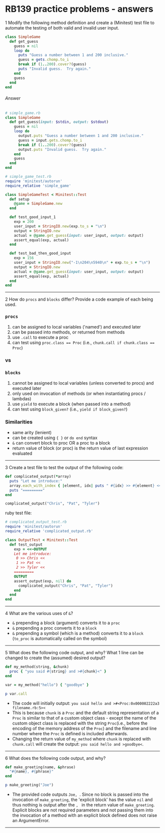 # RB139 practice problems - answers

1
Modify the following method definition and create a (Minitest) test file to automate the testing of both valid and invalid user input.

```ruby
class SimpleGame
  def get_guess
    guess = nil
    loop do
      puts "Guess a number between 1 and 200 inclusive."
      guess = gets.chomp.to_i
      break if (1..200).cover?(guess)
      puts "Invalid guess.  Try again."
    end
    guess
  end
end
```

###### Answer

```ruby
# simple_game.rb
class SimpleGame
  def get_guess(input: $stdin, output: $stdout)
    guess = nil
    loop do
      output.puts "Guess a number between 1 and 200 inclusive."
      guess = input.gets.chomp.to_i
      break if (1..200).cover?(guess)
      output.puts "Invalid guess.  Try again."
    end
    guess
  end
end
```

```ruby
# simple_game_test.rb
require 'minitest/autorun'
require_relative 'simple_game'

class SimpleGameTest < Minitest::Test
  def setup
    @game = SimpleGame.new
  end

  def test_good_input_1
    exp = 200
    user_input = StringIO.new(exp.to_s + "\n")
    output = StringIO.new
    actual = @game.get_guess(input: user_input, output: output)
    assert_equal(exp, actual)
  end

  def test_bad_then_good_input
    exp = 156
    user_input = StringIO.new("-1\n204\n5940\n" + exp.to_s + "\n")
    output = StringIO.new
    actual = @game.get_guess(input: user_input, output: output)
    assert_equal(exp, actual)
  end
end
```

---

2
How do `procs` and `blocks` differ?  Provide a code example of each being used.

### `procs`
1. can be assigned to local variables ('named') and executed later
2. can be passed into methods, or returned from methods
3. use `.call` to execute a proc
4. can test using `proc.class == Proc` (i.e., `chunk.call if chunk.class == Proc`)


### vs

### `blocks`
1. cannot be assigned to local variables (unless converted to procs) and executed later
2. only used on invocation of methods (or when instantiating procs / lambdas)
3. use `yield` to execute a block (when passed into a method)
4. can test using `block_given?` (i.e., `yield if block_given?`)


### Similarities
- same arity (lenient)
- can be created using `{ }` or `do end` syntax
- `&` can convert block to proc OR a proc to a block
- return value of block (or proc) is the return value of last expression evaluated

---

3
Create a test file to test the output of the following code:

```ruby
def complicated_output(*array)
  puts "Let me introduce:"
  array.each_with_index { |element, idx| puts " #{idx} >> #{element} << " }
  puts "========="
end

complicated_output("Chris", "Pat", "Tyler")
```

ruby test file:
```ruby
# complicated_output_test.rb
require 'minitest/autorun'
require_relative 'complicated_output.rb'

class OutputTest < Minitest::Test
  def test_output
    exp = <<~OUTPUT
    Let me introduce:
     0 >> Chris << 
     1 >> Pat << 
     2 >> Tyler << 
    =========
    OUTPUT
    assert_output(exp, nil) do
      complicated_output("Chris", "Pat", "Tyler")
    end
  end
end

```

---

4
What are the various uses of `&`?

- `&` prepending a block (argument) converts it to a `proc`
- `&` prepending a proc converts it to a `block`
- `&` prepending a symbol (which is a method) converts it to a `block` (`to_proc` is automatically called on the symbol)

---

5
What does the following code output, and why?  What 1 line can be changed to create the (assumed) desired output?

```ruby
def my_method(string, &chunk)
  proc { "you said #{string} and >#{chunk}<" }
end

var = my_method("hello") { "goodbye" }

p var.call
```

- The code will initially output:
`you said hello and >#<Proc:0x000002222a3 filename.rb:5><`
- This is because `chunk` is a `Proc` and the default string representation of a `Proc` is similar to that of a custom object class - except the name of the custom object class is replaced with the string `Proc`(i.e., before the encoding of the memory address of the `Proc`) and the filename and line number where the `Proc` is defined is included afterwards.
- Changing the return value of `my_method` where `chunk` is replaced with `chunk.call` will create the output: `you said hello and >goodbye<`.

---

6
What does the following code output, and why?

```ruby
def make_greeting(name, &phrase)
  "#{name}, #{phrase}"
end

p make_greeting("Joe")
```

- The provided code outputs `Joe, `.  Since no block is passed into the invocation of `make_greeting`, the 'explicit block' has the value `nil` and thus nothing is output after the `, ` in the return value of `make_greeting`.  Explicit blocks are not required parameters and not passing them into the invocation of a method with an explicit block defined does not raise an ArgumentError.



---